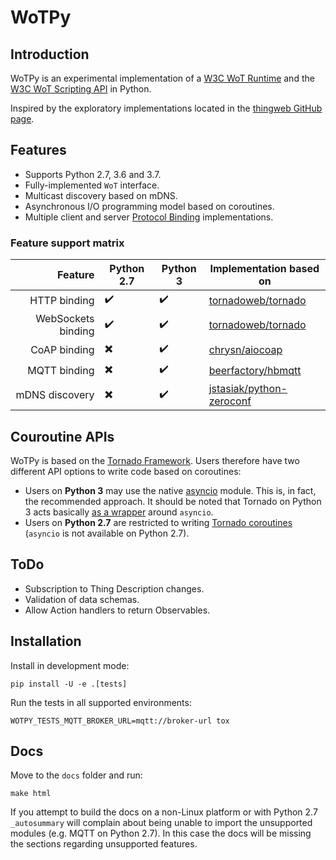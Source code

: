 # WoTPy

## Introduction

WoTPy is an experimental implementation of a [W3C WoT Runtime](https://github.com/w3c/wot-architecture/blob/master/terminology.md#wot-runtime) and the [W3C WoT Scripting API](https://w3c.github.io/wot-scripting-api/) in Python.

Inspired by the exploratory implementations located in the [thingweb GitHub page](https://github.com/thingweb).

## Features

* Supports Python 2.7, 3.6 and 3.7.
* Fully-implemented `WoT` interface.
* Multicast discovery based on mDNS.
* Asynchronous I/O programming model based on coroutines.
* Multiple client and server [Protocol Binding](https://github.com/w3c/wot-architecture/blob/master/terminology.md#protocol-binding) implementations. 

### Feature support matrix

| Feature            | Python 2.7               | Python 3           | Implementation based on                                                 |
|-------------------:|--------------------------|--------------------|-------------------------------------------------------------------------|
| HTTP binding       | :heavy_check_mark:       | :heavy_check_mark: | [tornadoweb/tornado](https://github.com/tornadoweb/tornado)             |
| WebSockets binding | :heavy_check_mark:       | :heavy_check_mark: | [tornadoweb/tornado](https://github.com/tornadoweb/tornado)             |
| CoAP binding       | :heavy_multiplication_x: | :heavy_check_mark: | [chrysn/aiocoap](https://github.com/chrysn/aiocoap)                     |
| MQTT binding       | :heavy_multiplication_x: | :heavy_check_mark: | [beerfactory/hbmqtt](https://github.com/beerfactory/hbmqtt)             |
| mDNS discovery     | :heavy_multiplication_x: | :heavy_check_mark: | [jstasiak/python-zeroconf](https://github.com/jstasiak/python-zeroconf) |

## Couroutine APIs

WoTPy is based on the [Tornado Framework](https://www.tornadoweb.org). Users therefore have two different API options to write code based on coroutines: 

* Users on **Python 3** may use the native [asyncio](https://docs.python.org/3/library/asyncio.html) module. This is, in fact, the recommended approach. It should be noted that Tornado on Python 3 acts basically [as a wrapper](https://www.tornadoweb.org/en/stable/asyncio.html) around `asyncio`.
* Users on **Python 2.7** are restricted to writing [Tornado coroutines](https://www.tornadoweb.org/en/stable/guide/coroutines.html) (`asyncio` is not available on Python 2.7).

## ToDo

* Subscription to Thing Description changes.
* Validation of data schemas.
* Allow Action handlers to return Observables.

## Installation

Install in development mode:

```
pip install -U -e .[tests]
```

Run the tests in all supported environments:

```
WOTPY_TESTS_MQTT_BROKER_URL=mqtt://broker-url tox
```

## Docs

Move to the `docs` folder and run:

```
make html
```

If you attempt to build the docs on a non-Linux platform or with Python 2.7 `_autosummary` will complain about being unable to import the unsupported modules (e.g. MQTT on Python 2.7). In this case the docs will be missing the sections regarding unsupported features.